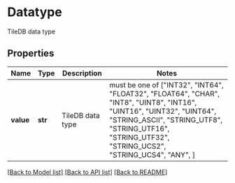 # Datatype

TileDB data type

## Properties
Name | Type | Description | Notes
------------ | ------------- | ------------- | -------------
**value** | **str** | TileDB data type |  must be one of ["INT32", "INT64", "FLOAT32", "FLOAT64", "CHAR", "INT8", "UINT8", "INT16", "UINT16", "UINT32", "UINT64", "STRING_ASCII", "STRING_UTF8", "STRING_UTF16", "STRING_UTF32", "STRING_UCS2", "STRING_UCS4", "ANY", ]

[[Back to Model list]](../README.md#documentation-for-models) [[Back to API list]](../README.md#documentation-for-api-endpoints) [[Back to README]](../README.md)


